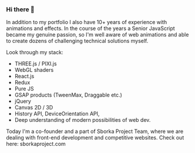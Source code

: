 ### Hi there 👋

In addition to my portfolio I also have 10+ years of experience with animations and effects. In the course of the years a Senior JavaScript became my genuine passion, so I'm well aware of web animations and able to create dozens of challenging technical solutions myself.

Look through my stack:

- THREE.js / PIXI.js
- WebGL shaders
- React.js
- Redux
- Pure JS
- GSAP products (TweenMax, Draggable etc.)
- jQuery
- Canvas 2D / 3D
- History API, DeviceOrientation API,
- Deep understanding of modern possibilities of web dev.

Today I'm a co-founder and a part of Sborka Project Team, where we are dealing with front-end development and competitive websites. Check out here: sborkaproject.com

<!--
**MichaelChistyakov/MichaelChistyakov** is a ✨ _special_ ✨ repository because its `README.md` (this file) appears on your GitHub profile.

Here are some ideas to get you started:

- 🔭 I’m currently working on ...
- 🌱 I’m currently learning ...
- 👯 I’m looking to collaborate on ...
- 🤔 I’m looking for help with ...
- 💬 Ask me about ...
- 📫 How to reach me: ...
- 😄 Pronouns: ...
- ⚡ Fun fact: ...
-->
